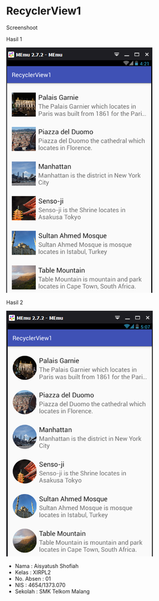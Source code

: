# RecyclerView1

Screenshoot

Hasil 1

![ScreenShoot](https://github.com/ai2025/RecyclerView1/blob/master/1.PNG "")


Hasil 2

![ScreenShoot](https://github.com/ai2025/RecyclerView1/blob/master/2.PNG "")

* Nama : Aisyatush Shofiah
* Kelas : XIRPL2
* No. Absen : 01
* NIS : 4654/1373.070
* Sekolah : SMK Telkom Malang
